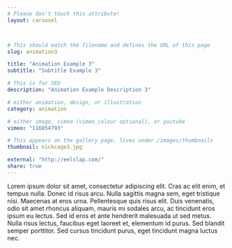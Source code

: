 ```yaml
---
# Please don't touch this attribute!
layout: carousel



# This should match the filename and defines the URL of this page
slug: animation3

title: "Animation Example 3"
subtitle: "Subtitle Example 3"

# This is for SEO
description: "Animation Example Description 3"

# either animation, design, or illustration
category: animation

# either image, vimeo (vimeo_colour optional), or youtube
vimeo: "116854793"

# This appears on the gallery page, lives under /images/thumbnails
thumbnail: nickcage3.jpg

external: "http://eelslap.com/"
share: true
---
```


Lorem ipsum dolor sit amet, consectetur adipiscing elit. Cras ac elit enim, et tempus nulla. Donec id risus arcu. Nulla sagittis magna sem, eget tristique nisi. Maecenas at eros urna. Pellentesque quis risus elit. Duis venenatis, odio sit amet rhoncus aliquam, mauris mi sodales arcu, ac tincidunt eros ipsum eu lectus. Sed id eros et ante hendrerit malesuada ut sed metus. Nulla risus lectus, faucibus eget laoreet et, elementum id purus. Sed blandit semper porttitor. Sed cursus tincidunt purus, eget tincidunt magna luctus nec.
